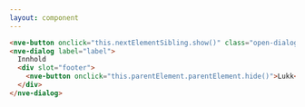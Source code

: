 ```yaml
---
layout: component
---
```


<CodeExamplePreview>

```html
<nve-button onclick="this.nextElementSibling.show()" class="open-dialog">Vis dialogen</nve-button>
<nve-dialog label="label">
  Innhold
  <div slot="footer">
    <nve-button onclick="this.parentElement.parentElement.hide()">Lukk</nve-button>
  </div>
</nve-dialog>
```

</CodeExamplePreview>
